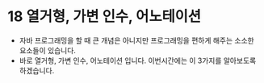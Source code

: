 # 18 열거형, 가변 인수, 어노테이션
- 자바 프로그래밍을 할 때 큰 개념은 아니지만 프로그래밍을 편하게 해주는 소소한 요소들이 있습니다. 
- 바로 열거형, 가변 인수, 어노테이션 입니다. 이번시간에는 이 3가지를 알아보도록 하겠습니다.

